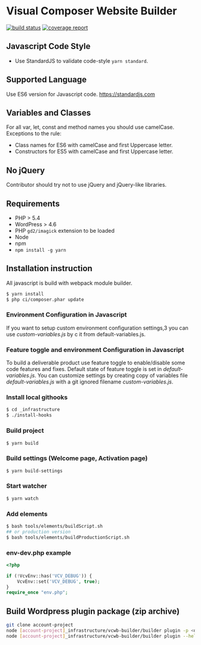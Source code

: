 # Visual Composer Website Builder

[![build status](https://gitlab.com/visual-composer-website-builder/builder/badges/master/build.svg)](https://gitlab.com/visual-composer-website-builder/builder/commits/master)
[![coverage report](https://gitlab.com/visual-composer-website-builder/builder/badges/master/coverage.svg)](https://gitlab.com/visual-composer-website-builder/builder/commits/master)


## Javascript Code Style
* Use StandardJS to validate code-style `yarn standard`.

## Supported Language
Use ES6 version for Javascript code. https://standardjs.com

## Variables and Classes
For all var, let, const and method names you should use camelCase.
Exceptions to the rule:
* Class names for ES6 with camelCase and first Uppercase letter.
* Constructors for ES5 with camelCase and first Uppercase letter.

## No jQuery
Contributor should try not to use jQuery and jQuery-like libraries.

## Requirements
* PHP > 5.4
* WordPress > 4.6
* PHP `gd2/imagick` extension to be loaded
* Node
* npm
* `npm install -g yarn`

## Installation instruction
All javascript is build with webpack module builder.

``` sh
$ yarn install
$ php ci/composer.phar update
```
### Environment Configuration in Javascript
If you want to setup custom environment configuration settings,3 you can use *custom-variables.js* by c it from default-variables.js.

### Feature toggle and environment Configuration in Javascript
To build a deliverable product use feature toggle to enable/disable some code features and fixes. Default state of feature toggle is set in *default-variables.js*. 
You can customize settings by creating copy of variables file *default-variables.js* with a git ignored filename *custom-variables.js*.

### Install local githooks
```sh
$ cd _infrastructure
$ ./install-hooks
```
### Build project
```sh
$ yarn build
```
### Build settings (Welcome page, Activation page)
```sh
$ yarn build-settings
```
### Start watcher
```sh
$ yarn watch
```

###  Add elements ###
```sh
$ bash tools/elements/buildScript.sh
## or production version
$ bash tools/elements/buildProductionScript.sh
```

### env-dev.php example
```php
<?php

if (!VcvEnv::has('VCV_DEBUG')) {
    VcvEnv::set('VCV_DEBUG', true);
}
require_once "env.php";
```

## Build Wordpress plugin package (zip archive)
```sh
git clone account-project
node [account-project]_infrastructure/vcwb-builder/builder plugin -p <directoryWhereToPlaceZipArchive>
node [account-project]_infrastructure/vcwb-builder/builder plugin --help # for more info
```

